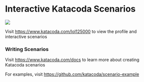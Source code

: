 # Interactive Katacoda Scenarios

[![](http://shields.katacoda.com/katacoda/lol125000/count.svg)](https://www.katacoda.com/lol125000 "Get your profile on Katacoda.com")

Visit https://www.katacoda.com/lol125000 to view the profile and interactive scenarios

### Writing Scenarios
Visit https://www.katacoda.com/docs to learn more about creating Katacoda scenarios

For examples, visit https://github.com/katacoda/scenario-example
